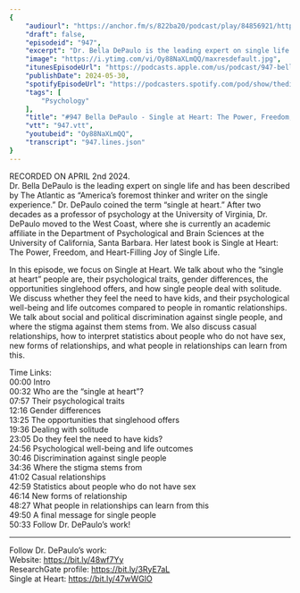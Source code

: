 ```yaml
---
{
	"audiourl": "https://anchor.fm/s/822ba20/podcast/play/84856921/https%3A%2F%2Fd3ctxlq1ktw2nl.cloudfront.net%2Fstaging%2F2024-3-2%2Fa8d4f9d5-9e9b-9644-6efd-065bdf1dab3c.m4a",
	"draft": false,
	"episodeid": "947",
	"excerpt": "Dr. Bella DePaulo is the leading expert on single life and has been described by The Atlantic as “America’s foremost thinker and writer on the single experience.” Dr. DePaulo coined the term “single at heart.” After two decades as a professor of psychology at the University of Virginia, Dr. DePaulo moved to the West Coast, where she is currently an academic affiliate in the Department of Psychological and Brain Sciences at the University of California, Santa Barbara. Her latest book is Single at Heart: The Power, Freedom, and Heart-Filling Joy of Single Life.",
	"image": "https://i.ytimg.com/vi/Oy88NaXLmQQ/maxresdefault.jpg",
	"itunesEpisodeUrl": "https://podcasts.apple.com/us/podcast/947-bella-depaulo-single-at-heart-the-power-freedom/id1451347236?i=1000657322169&uo=4",
	"publishDate": 2024-05-30,
	"spotifyEpisodeUrl": "https://podcasters.spotify.com/pod/show/thedissenter/episodes/947-Bella-DePaulo---Single-at-Heart-The-Power--Freedom--and-Heart-Filling-Joy-of-Single-Life-e2hs4kp",
	"tags": [
		"Psychology"
	],
	"title": "#947 Bella DePaulo - Single at Heart: The Power, Freedom, and Heart-Filling Joy of Single Life",
	"vtt": "947.vtt",
	"youtubeid": "Oy88NaXLmQQ",
	"transcript": "947.lines.json"
}
---
```

RECORDED ON APRIL 2nd 2024.  
Dr. Bella DePaulo is the leading expert on single life and has been described by The Atlantic as “America’s foremost thinker and writer on the single experience.” Dr. DePaulo coined the term “single at heart.” After two decades as a professor of psychology at the University of Virginia, Dr. DePaulo moved to the West Coast, where she is currently an academic affiliate in the Department of Psychological and Brain Sciences at the University of California, Santa Barbara. Her latest book is Single at Heart: The Power, Freedom, and Heart-Filling Joy of Single Life.

In this episode, we focus on Single at Heart. We talk about who the “single at heart” people are, their psychological traits, gender differences, the opportunities singlehood offers, and how single people deal with solitude. We discuss whether they feel the need to have kids, and their psychological well-being and life outcomes compared to people in romantic relationships. We talk about social and political discrimination against single people, and where the stigma against them stems from. We also discuss casual relationships, how to interpret statistics about people who do not have sex, new forms of relationships, and what people in relationships can learn from this.

Time Links:  
<time>00:00</time> Intro  
<time>00:32</time> Who are the “single at heart”?  
<time>07:57</time> Their psychological traits  
<time>12:16</time> Gender differences  
<time>13:25</time> The opportunities that singlehood offers  
<time>19:36</time> Dealing with solitude  
<time>23:05</time> Do they feel the need to have kids?  
<time>24:56</time> Psychological well-being and life outcomes  
<time>30:46</time> Discrimination against single people  
<time>34:36</time> Where the stigma stems from  
<time>41:02</time> Casual relationships  
<time>42:59</time> Statistics about people who do not have sex  
<time>46:14</time> New forms of relationship  
<time>48:27</time> What people in relationships can learn from this  
<time>49:50</time> A final message for single people  
<time>50:33</time> Follow Dr. DePaulo’s work!

---

Follow Dr. DePaulo’s work:  
Website: https://bit.ly/48wf7Yy  
ResearchGate profile: https://bit.ly/3RyE7aL  
Single at Heart: https://bit.ly/47wWGlO
